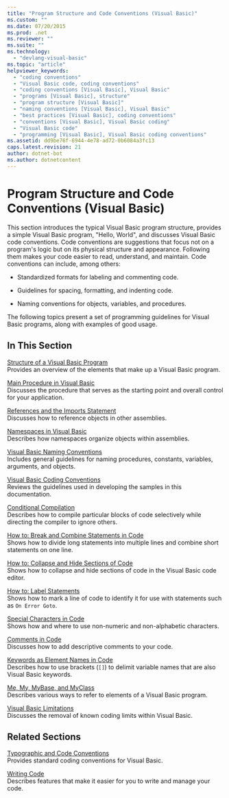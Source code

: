 ```yaml
---
title: "Program Structure and Code Conventions (Visual Basic)"
ms.custom: ""
ms.date: 07/20/2015
ms.prod: .net
ms.reviewer: ""
ms.suite: ""
ms.technology: 
  - "devlang-visual-basic"
ms.topic: "article"
helpviewer_keywords: 
  - "coding conventions"
  - "Visual Basic code, coding conventions"
  - "coding conventions [Visual Basic], Visual Basic"
  - "programs [Visual Basic], structure"
  - "program structure [Visual Basic]"
  - "naming conventions [Visual Basic], Visual Basic"
  - "best practices [Visual Basic], coding conventions"
  - "conventions [Visual Basic], Visual Basic coding"
  - "Visual Basic code"
  - "programming [Visual Basic], Visual Basic coding conventions"
ms.assetid: dd9be76f-6944-4e78-ad72-0b6084a3fc13
caps.latest.revision: 21
author: dotnet-bot
ms.author: dotnetcontent
---
```

# Program Structure and Code Conventions (Visual Basic)
This section introduces the typical Visual Basic program structure, provides a simple Visual Basic program, "Hello, World", and discusses Visual Basic code conventions. Code conventions are suggestions that focus not on a program's logic but on its physical structure and appearance. Following them makes your code easier to read, understand, and maintain. Code conventions can include, among others:  
  
-   Standardized formats for labeling and commenting code.  
  
-   Guidelines for spacing, formatting, and indenting code.  
  
-   Naming conventions for objects, variables, and procedures.  
  
 The following topics present a set of programming guidelines for Visual Basic programs, along with examples of good usage.  
  
## In This Section  
 [Structure of a Visual Basic Program](../../../visual-basic/programming-guide/program-structure/structure-of-a-visual-basic-program.md)  
 Provides an overview of the elements that make up a Visual Basic program.  
  
 [Main Procedure in Visual Basic](../../../visual-basic/programming-guide/program-structure/main-procedure.md)  
 Discusses the procedure that serves as the starting point and overall control for your application.  
  
 [References and the Imports Statement](../../../visual-basic/programming-guide/program-structure/references-and-the-imports-statement.md)  
 Discusses how to reference objects in other assemblies.  
  
 [Namespaces in Visual Basic](../../../visual-basic/programming-guide/program-structure/namespaces.md)  
 Describes how namespaces organize objects within assemblies.  
  
 [Visual Basic Naming Conventions](../../../visual-basic/programming-guide/program-structure/naming-conventions.md)  
 Includes general guidelines for naming procedures, constants, variables, arguments, and objects.  
  
 [Visual Basic Coding Conventions](../../../visual-basic/programming-guide/program-structure/coding-conventions.md)  
 Reviews the guidelines used in developing the samples in this documentation.  
  
 [Conditional Compilation](../../../visual-basic/programming-guide/program-structure/conditional-compilation.md)  
 Describes how to compile particular blocks of code selectively while directing the compiler to ignore others.  
  
 [How to: Break and Combine Statements in Code](../../../visual-basic/programming-guide/program-structure/how-to-break-and-combine-statements-in-code.md)  
 Shows how to divide long statements into multiple lines and combine short statements on one line.  
  
 [How to: Collapse and Hide Sections of Code](../../../visual-basic/programming-guide/program-structure/how-to-collapse-and-hide-sections-of-code.md)  
 Shows how to collapse and hide sections of code in the Visual Basic code editor.  
  
 [How to: Label Statements](../../../visual-basic/programming-guide/program-structure/how-to-label-statements.md)  
 Shows how to mark a line of code to identify it for use with statements such as `On Error Goto`.  
  
 [Special Characters in Code](../../../visual-basic/programming-guide/program-structure/special-characters-in-code.md)  
 Shows how and where to use non-numeric and non-alphabetic characters.  
  
 [Comments in Code](../../../visual-basic/programming-guide/program-structure/comments-in-code.md)  
 Discusses how to add descriptive comments to your code.  
  
 [Keywords as Element Names in Code](../../../visual-basic/programming-guide/program-structure/keywords-as-element-names-in-code.md)  
 Describes how to use brackets (`[]`) to delimit variable names that are also Visual Basic keywords.  
  
 [Me, My, MyBase, and MyClass](../../../visual-basic/programming-guide/program-structure/me-my-mybase-and-myclass.md)  
 Describes various ways to refer to elements of a Visual Basic program.  
  
 [Visual Basic Limitations](../../../visual-basic/programming-guide/program-structure/limitations.md)  
 Discusses the removal of known coding limits within Visual Basic.  
  
## Related Sections  
 [Typographic and Code Conventions](../../../visual-basic/language-reference/typographic-and-code-conventions.md)  
 Provides standard coding conventions for Visual Basic.  
  
 [Writing Code](/visualstudio/ide/writing-code-in-the-code-and-text-editor)  
 Describes features that make it easier for you to write and manage your code.
